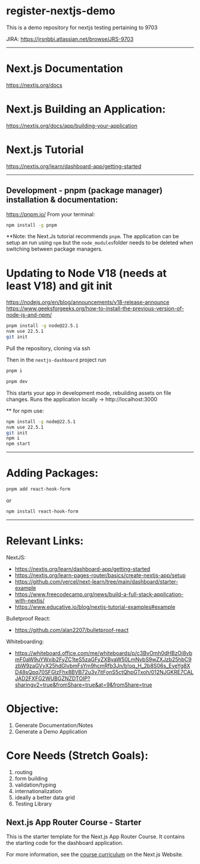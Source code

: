 
# register-nextjs-demo
This is a demo repository for nextjs testing pertaining to 9703

JIRA: https://jrsnbbi.atlassian.net/browse/JRS-9703

---

# Next.js Documentation
https://nextjs.org/docs
# Next.js Building an Application:
https://nextjs.org/docs/app/building-your-application
# Next.js Tutorial
https://nextjs.org/learn/dashboard-app/getting-started

---

## Development - pnpm (package manager) installation & documentation:
https://pnpm.io/
From your terminal:

```sh
npm install -g pnpm
```

**Note: the Next.Js tutorial recommends `pnpm`. The application can be setup an run using `npm` but the `node_modules`folder needs to be deleted when switching between package managers.

# Updating to Node V18 (needs at least V18) and git init
https://nodejs.org/en/blog/announcements/v18-release-announce
https://www.geeksforgeeks.org/how-to-install-the-previous-version-of-node-js-and-npm/

```sh
pnpm install -g node@22.5.1
nvm use 22.5.1
git init
```

Pull the repository, cloning via ssh

Then in the `nextjs-dashboard` project run

```sh
pnpm i
```

```sh
pnpm dev
```

This starts your app in development mode, rebuilding assets on file changes.
Runs the application locally ->  http://localhost:3000


** for npm use:
```sh
npm install -g node@22.5.1
nvm use 22.5.1
git init
npm i
npm start
```

---

# Adding Packages:

```sh
pnpm add react-hook-form
```

or

```sh
npm install react-hook-form 
```

---

# Relevant Links:
NextJS:
 - https://nextjs.org/learn/dashboard-app/getting-started
 - https://nextjs.org/learn-pages-router/basics/create-nextjs-app/setup
 - https://github.com/vercel/next-learn/tree/main/dashboard/starter-example
 - https://www.freecodecamp.org/news/build-a-full-stack-application-with-nextjs/
 - https://www.educative.io/blog/nextjs-tutorial-examples#example

Bulletproof React:
 - https://github.com/alan2207/bulletproof-react

Whiteboarding:
 - https://whiteboard.office.com/me/whiteboards/p/c3BvOmh0dHBzOi8vbmF0aW9uYWxib2FyZC1teS5zaGFyZXBvaW50LmNvbS9wZXJzb25hbC9zbW9zaGVyX25hdGlvbmFsYm9hcmRfb3Jn/b!oq_H_2b8S06s_EyeYg8XD48sQpq70SFGlzFhx8BVB72u3v7itFonS5ctQhpGTxoh/012NJGKRE7CALJAD2FXFG2WUBGZNZDTOIP?sharingv2=true&fromShare=true&at=9&fromShare=true

# Objective:
1) Generate Documentation/Notes
2) Generate a Demo Application

# Core Needs (Stretch Goals):
1) routing
2) form building
3) validation/typing
4) internationalization
5) ideally a better data grid
6) Testing Library


## Next.js App Router Course - Starter

This is the starter template for the Next.js App Router Course. It contains the starting code for the dashboard application.

For more information, see the [course curriculum](https://nextjs.org/learn) on the Next.js Website.
